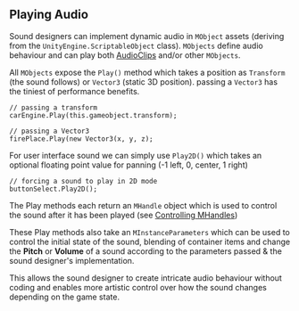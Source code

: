 ## Playing Audio <a name="audio"></a>

Sound designers can implement dynamic audio in `MObject` assets (deriving from the `UnityEngine.ScriptableObject` class). `MObjects` define audio behaviour and can play both [AudioClips](https://docs.unity3d.com/ScriptReference/AudioClip.html) and/or other `MObjects`.

All `MObjects` expose the `Play()` method which takes a position as `Transform` (the sound follows) or `Vector3` (static 3D position). passing a `Vector3` has the tiniest of performance benefits.

    // passing a transform
    carEngine.Play(this.gameobject.transform);
  
    // passing a Vector3
    firePlace.Play(new Vector3(x, y, z);

For user interface sound we can simply use `Play2D()` which takes an optional floating point value for panning (-1 left, 0, center, 1 right)

    // forcing a sound to play in 2D mode
    buttonSelect.Play2D();

The Play methods each return an `MHandle` object which is used to control the sound after it has been played (see [Controlling MHandles](#handles))

These Play methods also take an `MInstanceParameters` which can be used to control the initial state of the sound, blending of container items and change the **Pitch** or **Volume** of a sound according to the parameters passed & the sound designer's implementation.

This allows the sound designer to create intricate audio behaviour without coding and enables more artistic control over how the sound changes depending on the game state.
